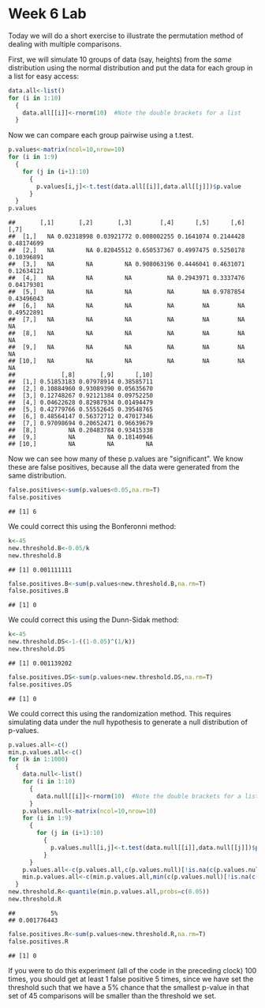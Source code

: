 Week 6 Lab
=============
  
Today we will do a short exercise to illustrate the permutation method of dealing with multiple comparisons.

First, we will simulate 10 groups of data (say, heights) from the *same* distribution using the normal distribution and put the data for each group in a list for easy access:


```r
data.all<-list()
for (i in 1:10)
  {
    data.all[[i]]<-rnorm(10)  #Note the double brackets for a list
  }
```

Now we can compare each group pairwise using a t.test.


```r
p.values<-matrix(ncol=10,nrow=10)
for (i in 1:9)
  {
    for (j in (i+1):10)
      {
        p.values[i,j]<-t.test(data.all[[i]],data.all[[j]])$p.value 
      }
  }
p.values
```

```
##       [,1]       [,2]       [,3]        [,4]      [,5]      [,6]       [,7]
##  [1,]   NA 0.02318998 0.03921772 0.008002255 0.1641074 0.2144428 0.48174699
##  [2,]   NA         NA 0.82045512 0.650537367 0.4997475 0.5250178 0.10396891
##  [3,]   NA         NA         NA 0.908063196 0.4446041 0.4631071 0.12634121
##  [4,]   NA         NA         NA          NA 0.2943971 0.3337476 0.04179301
##  [5,]   NA         NA         NA          NA        NA 0.9787854 0.43496043
##  [6,]   NA         NA         NA          NA        NA        NA 0.49522891
##  [7,]   NA         NA         NA          NA        NA        NA         NA
##  [8,]   NA         NA         NA          NA        NA        NA         NA
##  [9,]   NA         NA         NA          NA        NA        NA         NA
## [10,]   NA         NA         NA          NA        NA        NA         NA
##             [,8]       [,9]      [,10]
##  [1,] 0.51853183 0.07978914 0.38585711
##  [2,] 0.10884960 0.93089390 0.05635670
##  [3,] 0.12748267 0.92121384 0.09752250
##  [4,] 0.04622628 0.82987934 0.01494479
##  [5,] 0.42779766 0.55552645 0.39548765
##  [6,] 0.48564147 0.56372712 0.47017346
##  [7,] 0.97098694 0.20652471 0.96639679
##  [8,]         NA 0.20483784 0.93415338
##  [9,]         NA         NA 0.18140946
## [10,]         NA         NA         NA
```

Now we can see how many of these p.values are "significant". We know these are false positives, because all the data were generated from the same distribution.


```r
false.positives<-sum(p.values<0.05,na.rm=T)
false.positives
```

```
## [1] 6
```

We could correct this using the Bonferonni method:


```r
k<-45
new.threshold.B<-0.05/k
new.threshold.B
```

```
## [1] 0.001111111
```

```r
false.positives.B<-sum(p.values<new.threshold.B,na.rm=T)
false.positives.B
```

```
## [1] 0
```

We could correct this using the Dunn-Sidak method:


```r
k<-45
new.threshold.DS<-1-((1-0.05)^(1/k))
new.threshold.DS
```

```
## [1] 0.001139202
```

```r
false.positives.DS<-sum(p.values<new.threshold.DS,na.rm=T)
false.positives.DS
```

```
## [1] 0
```

We could correct this using the randomization method. This requires simulating data under the null hypothesis to generate a null distribution of p-values.



```r
p.values.all<-c()
min.p.values.all<-c()
for (k in 1:1000)
  {
    data.null<-list()
    for (i in 1:10)
      {
        data.null[[i]]<-rnorm(10)  #Note the double brackets for a list
      }
    p.values.null<-matrix(ncol=10,nrow=10)
    for (i in 1:9)
      {
        for (j in (i+1):10)
          {
            p.values.null[i,j]<-t.test(data.null[[i]],data.null[[j]])$p.value 
          }
      }
    p.values.all<-c(p.values.all,c(p.values.null)[!is.na(c(p.values.null))])
    min.p.values.all<-c(min.p.values.all,min(c(p.values.null)[!is.na(c(p.values.null))]))
  }
new.threshold.R<-quantile(min.p.values.all,probs=c(0.05))
new.threshold.R
```

```
##          5% 
## 0.001776443
```

```r
false.positives.R<-sum(p.values<new.threshold.R,na.rm=T)
false.positives.R
```

```
## [1] 0
```

If you were to do this experiment (all of the code in the preceding clock) 100 times, you should get at least 1 false positive 5 times, since we have set the threshold such that we have a 5% chance that the smallest p-value in that set of 45 comparisons will be smaller than the threshold we set.
